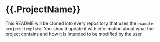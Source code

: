 # {{.ProjectName}}

This README will be cloned into every repository that uses the
`example-project-template`. You should update it with information about what the
project contains and how it is intended to be modified by the user.
